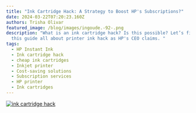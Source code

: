 ```yaml
---
title: "Ink Cartridge Hack: A Strategy to Boost HP's Subscriptions?"
date: 2024-03-22T07:20:23.160Z
authors: Trisha Olivar
featured_image: /blog/images/ingoude.-92-.png
description: "What is an ink cartridge hack? Is this possible? Let’s find out in
  this guide all about printer ink hack as HP's CEO claims. "
tags:
  - HP Instant Ink
  - Ink cartridge hack
  - cheap ink cartridges
  - Inkjet printer
  - Cost-saving solutions
  - Subscription services
  - HP printer
  - Ink cartridges
---
```

[![ink cartridge hack](/blog/images/ingoude.-92-.png "Ink Cartridge Hack: A Strategy to Boost HP's Subscriptions?")](/blog/images/ingoude.-92-.png)
